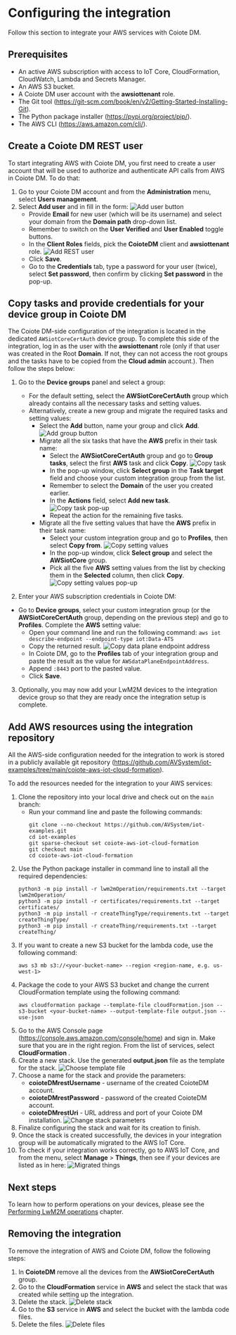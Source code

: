 # Configuring the integration

Follow this section to integrate your AWS services with Coiote DM.

## Prerequisites

- An active AWS subscription with access to IoT Core, CloudFormation, CloudWatch, Lambda and Secrets Manager.
- An AWS S3 bucket.
- A Coiote DM user account with the **awsiottenant** role.
- The Git tool (<https://git-scm.com/book/en/v2/Getting-Started-Installing-Git>).
- The Python package installer (<https://pypi.org/project/pip/>).
- The AWS CLI (<https://aws.amazon.com/cli/>).

## Create a Coiote DM REST user

To start integrating AWS with Coiote DM, you first need to create a user account that will be used to authorize and authenticate API calls from AWS in Coiote DM. To do that:   

1. Go to your Coiote DM account and from the **Administration** menu, select **Users management**.
2. Select **Add user** and in fill in the form:
![Add user button](images/add_button2.png "Add user button")
    - Provide **Email** for new user (which will be its username) and select your domain from the **Domain path** drop-down list.
    - Remember to switch on the **User Verified** and **User Enabled** toggle buttons.
    - In the **Client Roles** fields, pick the **CoioteDM** client and **awsiottenant** role.
![Add REST user](images/add_rest_user2.png "Add REST user")
    - Click **Save**.
    - Go to the **Credentials** tab, type a password for your user (twice), select **Set password**, then confirm by clicking **Set password** in the pop-up.

## Copy tasks and provide credentials for your device group in Coiote DM

The Coiote DM-side configuration of the integration is located in the dedicated `AWSiotCoreCertAuth` device group. To complete this side of the integration, log in as the user with the **awsiottenant** role (only if that user was created in the Root **Domain**. If not, they can not access the root groups and the tasks have to be copied from the **Cloud admin** account.).
Then follow the steps below:

1. Go to the **Device groups** panel and select a group:
    - For the default setting, select the **AWSiotCoreCertAuth** group which already contains all the necessary tasks and setting values.
    - Alternatively, create a new group and migrate the required tasks and setting values:
        - Select the **Add** button, name your group and click **Add**.
        ![Add group button](images/add_group_button.png "Add group button")
        - Migrate all the six tasks that have the **AWS** prefix in their task name:
            - Select the **AWSiotCoreCertAuth** group and go to **Group tasks**, select the first **AWS** task and click **Copy**.
              ![Copy task](images/copy_task.png "Copy task")
            - In the pop-up window, click **Select group** in the **Task target** field and choose your custom integration group from the list.
            - Remember to select the **Domain** of the user you created earlier.
            - In the **Actions** field, select **Add new task**.
              ![Copy task pop-up](images/copy_task_popup.png "Copy task pop-up")
            - Repeat the action for the remaining five tasks.
        - Migrate all the five setting values that have the **AWS** prefix in their task name:
            - Select your custom integration group and go to **Profiles**, then select **Copy from**.
              ![Copy setting values](images/copy_svs.png "Copy setting values")
            - In the pop-up window, click **Select group** and select the **AWSiotCore** group.
            - Pick all the five **AWS** setting values from the list by checking them in the **Selected** column, then click **Copy**.
              ![Copy setting values pop-up](images/copy_sv_popup.png "Copy setting values pop-up")

2. Enter your AWS subscription credentials in Coiote DM:
- Go to **Device groups**, select your custom integration group (or the **AWSiotCoreCertAuth** group, depending on the previous step) and go to **Profiles**. Complete the **AWS** setting value:
  - Open your command line and run the following command:
           ```
           aws iot describe-endpoint --endpoint-type iot:Data-ATS
           ```
  - Copy the returned result.
  ![Copy data plane endpoint address](images/dataplane.png "Copy data plane endpoint address")
  - In Coiote DM, go to the **Profiles** tab of your integration group and paste the result as the value for `AWSdataPlaneEndpointAddress`.
  - Append `:8443` port to the pasted value.
  - Click **Save**.

3. Optionally, you may now add your LwM2M devices to the integration device group so that they are ready once the integration setup is complete.

## Add AWS resources using the integration repository

All the AWS-side configuration needed for the integration to work is stored in a publicly available git repository (<https://github.com/AVSystem/iot-examples/tree/main/coiote-aws-iot-cloud-formation>).

To add the resources needed for the integration to your AWS services:

1. Clone the repository into your local drive and check out on the `main` branch:
    - Run your command line and paste the following commands:
       ```
       git clone --no-checkout https://github.com/AVSystem/iot-examples.git
       cd iot-examples
       git sparse-checkout set coiote-aws-iot-cloud-formation
       git checkout main
       cd coiote-aws-iot-cloud-formation
       ```
2. Use the Python package installer in command line to install all the required dependencies:
    ```
    python3 -m pip install -r lwm2mOperation/requirements.txt --target lwm2mOperation/
    python3 -m pip install -r certificates/requirements.txt --target certificates/
    python3 -m pip install -r createThingType/requirements.txt --target createThingType/
    python3 -m pip install -r createThing/requirements.txt --target createThing/
    ```
3. If you want to create a new S3 bucket for the lambda code, use the following command:
    ```
    aws s3 mb s3://<your-bucket-name> --region <region-name, e.g. us-west-1>
    ```
4. Package the code to your AWS S3 bucket and change the current CloudFormation template using the following command:
    ```
    aws cloudformation package --template-file cloudFormation.json --s3-bucket <your-bucket-name> --output-template-file output.json --use-json
    ```
5. Go to the AWS Console page (<https://console.aws.amazon.com/console/home>) and sign in. Make sure that you are in the right region. From the list of services, select **CloudFormation** .
6. Create a new stack. Use the generated **output.json** file as the template for the stack.
   ![Choose template file](images/choose_template_file.png "Choose template file")
7. Choose a name for the stack and provide the parameters:
   - **coioteDMrestUsername** - username of the created CoioteDM account.
   - **coioteDMrestPassword** - password of the created CoioteDM account.
   - **coioteDMrestUri** - URL address and port of your Coiote DM installation.
   ![Change stack parameters](images/stack_params.png "Change stack name and parameters")
8. Finalize configuring the stack and wait for its creation to finish.
9. Once the stack is created successfully, the devices in your integration group will be automatically migrated to the AWS IoT Core.
10. To check if your integration works correctly, go to AWS IoT Core, and from the menu, select **Manage** > **Things**, then see if your devices are listed as in here:
![Migrated things](images/migrated_things.png "Migrated things")

## Next steps

To learn how to perform operations on your devices, please see the [Performing LwM2M operations](../AWS_Integration_Guide/Device_operations/Operation_types.md) chapter.

## Removing the integration

To remove the integration of AWS and Coiote DM, follow the following steps:

1. In **CoioteDM** remove all the devices from the **AWSiotCoreCertAuth** group.
2. Go to the **CloudFormation** service in **AWS** and select the stack that was created while setting up the integration.
3. Delete the stack.
   ![Delete stack](images/stack_delete.png "Delete stack")
4. Go to the **S3** service in **AWS** and select the bucket with the lambda code files.
5. Delete the files.
   ![Delete files](images/s3_delete.png "Delete files")
